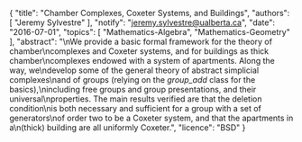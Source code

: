 {
    "title": "Chamber Complexes, Coxeter Systems, and Buildings",
    "authors": [
        "Jeremy Sylvestre"
    ],
    "notify": "jeremy.sylvestre@ualberta.ca",
    "date": "2016-07-01",
    "topics": [
        "Mathematics-Algebra",
        "Mathematics-Geometry"
    ],
    "abstract": "\nWe provide a basic formal framework for the theory of chamber\ncomplexes and Coxeter systems, and for buildings as thick chamber\ncomplexes endowed with a system of apartments. Along the way, we\ndevelop some of the general theory of abstract simplicial complexes\nand of groups (relying on the <i>group_add</i> class for the basics),\nincluding free groups and group presentations, and their universal\nproperties. The main results verified are that the deletion condition\nis both necessary and sufficient for a group with a set of generators\nof order two to be a Coxeter system, and that the apartments in a\n(thick) building are all uniformly Coxeter.",
    "licence": "BSD"
}